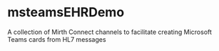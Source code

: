 # msteamsEHRDemo
A collection of Mirth Connect channels to facilitate creating Microsoft Teams cards from HL7 messages
